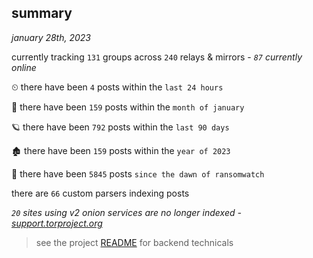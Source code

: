 
## summary
_january 28th, 2023_

currently tracking `131` groups across `240` relays & mirrors - _`87` currently online_

⏲ there have been `4` posts within the `last 24 hours`

🦈 there have been `159` posts within the `month of january`

🪐 there have been `792` posts within the `last 90 days`

🏚 there have been `159` posts within the `year of 2023`

🦕 there have been `5845` posts `since the dawn of ransomwatch`

there are `66` custom parsers indexing posts

_`20` sites using v2 onion services are no longer indexed - [support.torproject.org](https://support.torproject.org/onionservices/v2-deprecation/)_

> see the project [README](https://github.com/joshhighet/ransomwatch#ransomwatch--) for backend technicals
